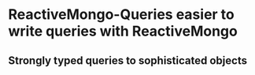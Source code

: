# ReactiveMongo-Queries easier to write queries with ReactiveMongo

## Strongly typed queries to sophisticated objects


